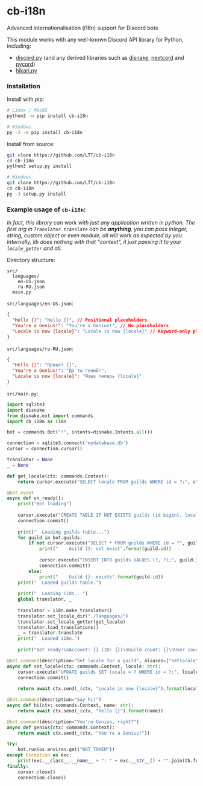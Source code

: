 # cb-i18n

Advanced internationalisation (i18n) support for Discord bots

This module works with any well-known Discord API library for Python, including:

- [discord.py](https://github.com/Rapptz/discord.py) (and any derived libraries such as [disnake](https://github.com/DisnakeDev/disnake), [nextcord](https://github.com/nextcord/nextcord) and [pycord](https://github.com/Pycord-Development/pycord))
- [hikari.py](https://github.com/hikari-py/hikari)

### Installation

Install with pip:

```sh
# Linux / MacOS
python3 -m pip install cb-i18n

# Windows
py -3 -m pip install cb-i18n
```

Install from source:

```sh
git clone https://github.com/LTT/cb-i18n
cd cb-i18n
python3 setup.py install

# Windows
git clone https://github.com/LTT/cb-i18n
cd cb-i18n
py -3 setup.py install
```

### Example usage of `cb-i18n`:

*In fact, this library can work with just any application written in python. The first arg in `Translator.translate` can be **anything**, you can pass integer, string, custom object or even module, all will work as expected by you. Internally, lib does nothing with that "context", it just passing it to your `locale_getter` and all.*

Directory structure:

```
src/
  languages/
    en-US.json
    ru-RU.json
  main.py
```

`src/languages/en-US.json`:
```json
{
  "Hello {}": "Hello {}", // Positional placeholders
  "You're a Genius!": "You're a Genius!", // No placeholders
  "Locale is now {locale}": "Locale is now {locale}" // Keyword-only placeholders
}
```

`src/languages/ru-RU.json`:
```json
{
  "Hello {}": "Привет {}",
  "You're a Genius!": "Да ты гений!",
  "Locale is now {locale}": "Язык теперь {locale}"
}
```

`src/main.py`:
```py
import sqlite3
import disnake
from disnake.ext import commands
import cb_i18n as i18n

bot = commands.Bot("!", intents=disnake.Intents.all())

connection = sqlite3.connect('mydatabase.db')
cursor = connection.cursor()

translator = None
_ = None

def get_locale(ctx: commands.Context):
    return cursor.execute("SELECT locale FROM guilds WHERE id = ?;", ctx.guild.id).fetchone()[0]

@bot.event
async def on_ready():
    print("Bot loading")
    
    cursor.execute("CREATE TABLE IF NOT EXISTS guilds (id bigint, locale text);")
    connection.commit()
    
    print("  Loading guilds table...")
    for guild in bot.guilds:
        if not cursor.execute("SELECT * FROM guilds WHERE id = ?", guild.id).fetchone():
            print("    Guild {}: not exist".format(guild.id))
            
            cursor.execute("INSERT INTO guilds VALUES (?, ?);", guild.id, "en-US")
            connection.commit()
        else:
            print("    Guild {}: exists".format(guild.id))
    print("  Loaded guilds table.")
    
    print("  Loading i18n...")
    global translator, _
    
    translator = i18n.make_translator()
    translator.set_locale_dir("./languages/")
    translator.set_locale_getter(get_locale)
    translator.load_translations()
    _ = translator.translate
    print("  Loaded i18n.")
    
    print("Bot ready!\nAccount: {} (ID: {})\nGuild count: {}\nUser count: {}".format(str(bot.user), bot.user.id, len(bot.guilds), len(bot.users)))

@bot.command(description="Set locale for a guild", aliases=["setlocale", "set-locale"])
async def set_locale(ctx: commands.Context, locale: str):
    cursor.execute("UPDATE guilds SET locale = ? WHERE id = ?;", locale, ctx.guild.id)
    connection.commit()
    
    return await ctx.send(_(ctx, "Locale is now {locale}").format(locale=locale))

@bot.command(description="Say hi!")
async def hi(ctx: commands.Context, name: str):
    return await ctx.send(_(ctx, "Hello {}").format(name))

@bot.command(description="You're Genius, right?")
async def genius(ctx: commands.Context):
    return await ctx.send(_(ctx, "You're a Genius!"))

try:
    bot.run(os.environ.get("BOT_TOKEN"))
except Exception as exc:
    print(exc.__class__.__name__ + ": " + exc.__str__() + "".join(tb.format_exception(exc)))
finally:
    cursor.close()
    connection.close()
```
